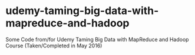 # udemy-taming-big-data-with-mapreduce-and-hadoop
Some Code from/for Udemy Taming Big Data with MapReduce and Hadoop Course (Taken/Completed in May 2016)
